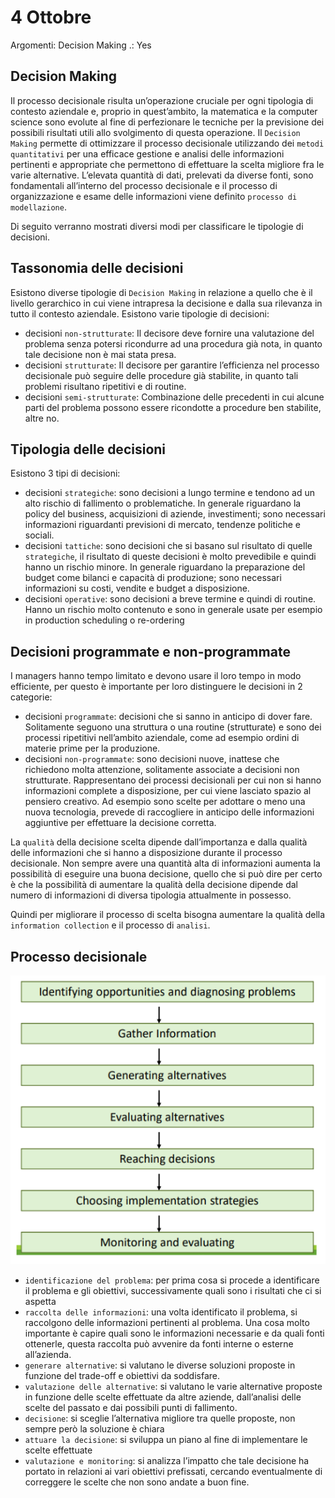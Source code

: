 # 4 Ottobre

Argomenti: Decision Making
.: Yes

## Decision Making

Il processo decisionale risulta un’operazione cruciale per ogni tipologia di contesto aziendale e, proprio in quest’ambito, la matematica e la computer science sono evolute al fine di perfezionare le tecniche per la previsione dei possibili risultati utili allo svolgimento di questa operazione. Il `Decision Making` permette di ottimizzare il processo decisionale utilizzando dei `metodi quantitativi` per una efficace gestione e analisi delle informazioni pertinenti e appropriate che permettono di effettuare la scelta migliore fra le varie alternative. L’elevata quantità di dati, prelevati da diverse fonti, sono fondamentali all’interno del processo decisionale e il processo di organizzazione e esame delle informazioni viene definito `processo di modellazione`.

Di seguito verranno mostrati diversi modi per classificare le tipologie di decisioni.

## Tassonomia delle decisioni

Esistono diverse tipologie di `Decision Making` in relazione a quello che è il livello gerarchico in cui viene intrapresa la decisione e dalla sua rilevanza in tutto il contesto aziendale. Esistono varie tipologie di decisioni:

- decisioni `non-strutturate`: Il decisore deve fornire una valutazione del problema senza potersi ricondurre ad una procedura già nota, in quanto tale decisione non è mai stata presa.
- decisioni `strutturate`: Il decisore per garantire l’efficienza nel processo decisionale può seguire delle procedure già stabilite, in quanto tali problemi risultano ripetitivi e di routine.
- decisioni `semi-strutturate`: Combinazione delle precedenti in cui alcune parti del problema possono essere ricondotte a procedure ben stabilite, altre no.

## Tipologia delle decisioni

Esistono 3 tipi di decisioni:

- decisioni `strategiche`: sono decisioni a lungo termine e tendono ad un alto rischio di fallimento o problematiche. In generale riguardano la policy del business, acquisizioni di aziende, investimenti; sono necessari informazioni riguardanti previsioni di mercato, tendenze politiche e sociali.
- decisioni `tattiche`: sono decisioni che si basano sul risultato di quelle `strategiche`, il risultato di queste decisioni è molto prevedibile e quindi hanno un rischio minore. In generale riguardano la preparazione del budget come bilanci e capacità di produzione; sono necessari informazioni su costi, vendite e budget a disposizione.
- decisioni `operative`: sono decisioni a breve termine e quindi di routine. Hanno un rischio molto contenuto e sono in generale usate per esempio in production scheduling o re-ordering

## Decisioni programmate e non-programmate

I managers hanno tempo limitato e devono usare il loro tempo in modo efficiente, per questo è importante per loro distinguere le decisioni in 2 categorie:

- decisioni `programmate`: decisioni che si sanno in anticipo di dover fare. Solitamente seguono una struttura o una routine (strutturate) e sono dei processi ripetitivi nell’ambito aziendale, come ad esempio ordini di materie prime per la produzione.
- decisioni `non-programmate`: sono decisioni nuove, inattese che richiedono molta attenzione, solitamente associate a decisioni non strutturate. Rappresentano dei processi decisionali per cui non si hanno informazioni complete a disposizione, per cui viene lasciato spazio al pensiero creativo. Ad esempio sono scelte per adottare o meno una nuova tecnologia, prevede di raccogliere in anticipo delle informazioni aggiuntive per effettuare la decisione corretta.

La `qualità` della decisione scelta dipende dall’importanza e dalla qualità delle informazioni che si hanno a disposizione durante il processo decisionale. Non sempre avere una quantità alta di informazioni aumenta la possibilità di eseguire una buona decisione, quello che si può dire per certo è che la possibilità di aumentare la qualità della decisione dipende dal numero di informazioni di diversa tipologia attualmente in possesso. 

Quindi per migliorare il processo di scelta bisogna aumentare la qualità della `information collection` e il processo di `analisi`.

## Processo decisionale

![Screenshot from 2024-07-04 15-41-08.png](Screenshot_from_2024-07-04_15-41-08.png)

- `identificazione del problema`: per prima cosa si procede a identificare il problema e gli obiettivi, successivamente quali sono i risultati che ci si aspetta
- `raccolta delle informazioni`: una volta identificato il problema, si raccolgono delle informazioni pertinenti al problema. Una cosa molto importante è capire quali sono le informazioni necessarie e da quali fonti ottenerle, questa raccolta può avvenire da fonti interne o esterne all’azienda.
- `generare alternative`: si valutano le diverse soluzioni proposte in funzione del trade-off e obiettivi da soddisfare.
- `valutazione delle alternative`: si valutano le varie alternative proposte in funzione delle scelte effettuate da altre aziende, dall’analisi delle scelte del passato e dai possibili punti di fallimento.
- `decisione`: si sceglie l’alternativa migliore tra quelle proposte, non sempre però la soluzione è chiara
- `attuare la decisione`: si sviluppa un piano al fine di implementare le scelte effettuate
- `valutazione e monitoring`: si analizza l’impatto che tale decisione ha portato in relazioni ai vari obiettivi prefissati, cercando eventualmente di correggere le scelte che non sono andate a buon fine.